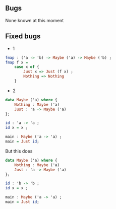 ## Bugs

None known at this moment

## Fixed bugs

* 1

```hs
fmap : ('a -> 'b) -> Maybe ('a) -> Maybe ('b) ;
fmap f x =
    case x of {
        Just x => Just (f x) ;
        Nothing => Nothing
    }
```

* 2

```hs
data Maybe ('a) where {
    Nothing : Maybe ('a)
    Just : 'a -> Maybe ('a)
};

id : 'a -> 'a ;
id x = x ;

main : Maybe ('a -> 'a) ; 
main = Just id;
```

But this does
```hs
data Maybe ('a) where {
    Nothing : Maybe ('a)
    Just : 'a -> Maybe ('a)
};

id : 'b -> 'b ;
id x = x ;

main : Maybe ('a -> 'a) ; 
main = Just id;
```
